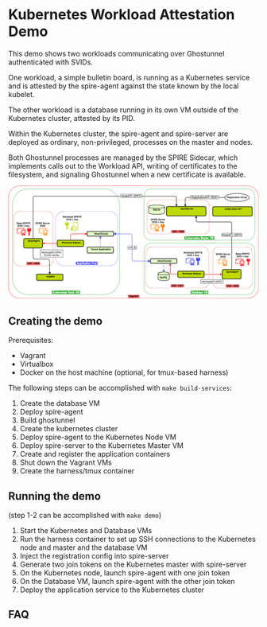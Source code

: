 # Kubernetes Workload Attestation Demo

This demo shows two workloads communicating over Ghostunnel authenticated with SVIDs.

One workload, a simple bulletin board, is running as a Kubernetes service and is attested by the
spire-agent against the state known by the local kubelet.

The other workload is a database running in its own VM outside of the Kubernetes cluster, attested by its PID.

Within the Kubernetes cluster, the spire-agent and spire-server are deployed as ordinary, non-privileged, processes on the master and nodes.

Both Ghostunnel processes are managed by the SPIRE Sidecar, which implements calls out to the Workload API, writing of certificates to the filesystem, and signaling Ghostunnel when a new certificate is available.

![Beatrice Diagram](doc/beatrice_diagram.png)

## Creating the demo

Prerequisites:

* Vagrant
* Virtualbox
* Docker on the host machine (optional, for tmux-based harness)

The following steps can be accomplished with `make build-services`:

1. Create the database VM
  1. Deploy spire-agent
  1. Build ghostunnel
1. Create the kubernetes cluster
  1. Deploy spire-agent to the Kubernetes Node VM
  1. Deploy spire-server to the Kubernetes Master VM
  1. Create and register the application containers
1. Shut down the Vagrant VMs
1. Create the harness/tmux container

## Running the demo

(step 1-2 can be accomplished with `make demo`)

1. Start the Kubernetes and Database VMs
1. Run the harness container to set up SSH connections to the Kubernetes node and
   master and the database VM
1. Inject the registration config into spire-server
1. Generate two join tokens on the Kubernetes master with spire-server
1. On the Kubernetes node, launch spire-agent with one join token
1. On the Database VM, launch spire-agent with the other join token
1. Deploy the application service to the Kubernetes cluster

## FAQ
